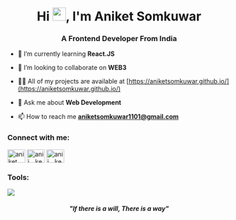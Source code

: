 <h1 align="center">Hi <img src="https://raw.githubusercontent.com/MartinHeinz/MartinHeinz/master/wave.gif" width="30px">, I'm Aniket Somkuwar</h1>
<h3 align="center">A Frontend Developer From India</h3>

- 🌱 I’m currently learning **React.JS**

- 👯 I’m looking to collaborate on **WEB3**

- 👨‍💻 All of my projects are available at [https://aniketsomkuwar.github.io/](https://aniketsomkuwar.github.io/)

- 💬 Ask me about **Web Development**

- 📫 How to reach me **aniketsomkuwar1101@gmail.com**

<h3 align="left">Connect with me:</h3>
<p align="left">
<a href="https://linkedin.com/in/aniket somkuwar" target="blank"><img align="center" src="https://raw.githubusercontent.com/rahuldkjain/github-profile-readme-generator/master/src/images/icons/Social/linked-in-alt.svg" alt="aniket somkuwar" height="30" width="40" /></a>
<a href="https://instagram.com/anii__ket" target="blank"><img align="center" src="https://raw.githubusercontent.com/rahuldkjain/github-profile-readme-generator/master/src/images/icons/Social/instagram.svg" alt="anii__ket" height="30" width="40" /></a>
<a href="https://www.leetcode.com/anii__ket" target="blank"><img align="center" src="https://raw.githubusercontent.com/rahuldkjain/github-profile-readme-generator/master/src/images/icons/Social/leet-code.svg" alt="anii__ket" height="30" width="40" /></a>
</p>


<h3 align="left">Tools:</h3>
  <img src="https://img.shields.io/badge/Visual_Studio_Code-0078D4?style=for-the-badge&logo=visual%20studio%20code&logoColor=white" />


_<h4 align="center">"If there is a will, There is a way"</h4>_
